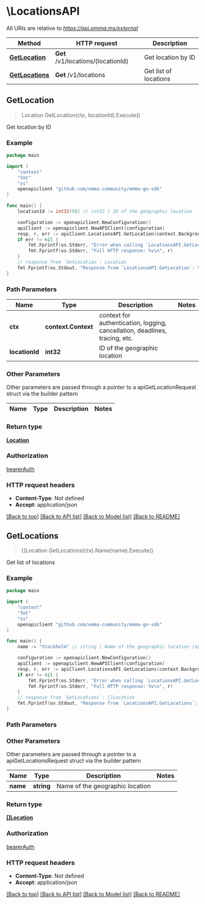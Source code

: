 # \LocationsAPI

All URIs are relative to *https://api.emma.ms/external*

Method | HTTP request | Description
------------- | ------------- | -------------
[**GetLocation**](LocationsAPI.md#GetLocation) | **Get** /v1/locations/{locationId} | Get location by ID
[**GetLocations**](LocationsAPI.md#GetLocations) | **Get** /v1/locations | Get list of locations



## GetLocation

> Location GetLocation(ctx, locationId).Execute()

Get location by ID



### Example

```go
package main

import (
	"context"
	"fmt"
	"os"
	openapiclient "github.com/emma-community/emma-go-sdk"
)

func main() {
	locationId := int32(56) // int32 | ID of the geographic location

	configuration := openapiclient.NewConfiguration()
	apiClient := openapiclient.NewAPIClient(configuration)
	resp, r, err := apiClient.LocationsAPI.GetLocation(context.Background(), locationId).Execute()
	if err != nil {
		fmt.Fprintf(os.Stderr, "Error when calling `LocationsAPI.GetLocation``: %v\n", err)
		fmt.Fprintf(os.Stderr, "Full HTTP response: %v\n", r)
	}
	// response from `GetLocation`: Location
	fmt.Fprintf(os.Stdout, "Response from `LocationsAPI.GetLocation`: %v\n", resp)
}
```

### Path Parameters


Name | Type | Description  | Notes
------------- | ------------- | ------------- | -------------
**ctx** | **context.Context** | context for authentication, logging, cancellation, deadlines, tracing, etc.
**locationId** | **int32** | ID of the geographic location | 

### Other Parameters

Other parameters are passed through a pointer to a apiGetLocationRequest struct via the builder pattern


Name | Type | Description  | Notes
------------- | ------------- | ------------- | -------------


### Return type

[**Location**](Location.md)

### Authorization

[bearerAuth](../README.md#bearerAuth)

### HTTP request headers

- **Content-Type**: Not defined
- **Accept**: application/json

[[Back to top]](#) [[Back to API list]](../README.md#documentation-for-api-endpoints)
[[Back to Model list]](../README.md#documentation-for-models)
[[Back to README]](../README.md)


## GetLocations

> []Location GetLocations(ctx).Name(name).Execute()

Get list of locations



### Example

```go
package main

import (
	"context"
	"fmt"
	"os"
	openapiclient "github.com/emma-community/emma-go-sdk"
)

func main() {
	name := "Stockholm" // string | Name of the geographic location (optional)

	configuration := openapiclient.NewConfiguration()
	apiClient := openapiclient.NewAPIClient(configuration)
	resp, r, err := apiClient.LocationsAPI.GetLocations(context.Background()).Name(name).Execute()
	if err != nil {
		fmt.Fprintf(os.Stderr, "Error when calling `LocationsAPI.GetLocations``: %v\n", err)
		fmt.Fprintf(os.Stderr, "Full HTTP response: %v\n", r)
	}
	// response from `GetLocations`: []Location
	fmt.Fprintf(os.Stdout, "Response from `LocationsAPI.GetLocations`: %v\n", resp)
}
```

### Path Parameters



### Other Parameters

Other parameters are passed through a pointer to a apiGetLocationsRequest struct via the builder pattern


Name | Type | Description  | Notes
------------- | ------------- | ------------- | -------------
 **name** | **string** | Name of the geographic location | 

### Return type

[**[]Location**](Location.md)

### Authorization

[bearerAuth](../README.md#bearerAuth)

### HTTP request headers

- **Content-Type**: Not defined
- **Accept**: application/json

[[Back to top]](#) [[Back to API list]](../README.md#documentation-for-api-endpoints)
[[Back to Model list]](../README.md#documentation-for-models)
[[Back to README]](../README.md)

